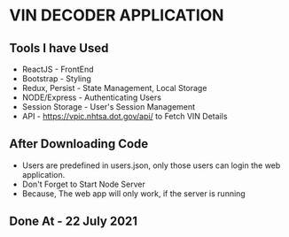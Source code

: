 # VIN DECODER APPLICATION 

## Tools I have Used

* ReactJS - FrontEnd
* Bootstrap - Styling
* Redux, Persist - State Management, Local Storage
* NODE/Express - Authenticating Users
* Session Storage - User's Session Management
* API - https://vpic.nhtsa.dot.gov/api/ to Fetch VIN Details

## After Downloading Code

* Users are predefined in users.json, only those users can login the web application.
* Don't Forget to Start Node Server
* Because, The web app will only work, if the server is running

## Done At - 22 July 2021